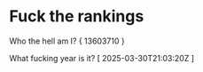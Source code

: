 # Fuck the rankings

Who the hell am I?
{ 13603710 }

What fucking year is it?
[ 2025-03-30T21:03:20Z ]
